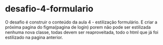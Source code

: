 # desafio-4-formulario
O desafio é construir o conteúdo da aula 4 - estilização formulário.   E criar a próxima pagina do figma(pagina de login) porem não pode ser estilizada nenhuma nova classe, todas devem ser reaproveitada, todo o html que já foi estilizado na pagina anterior.

